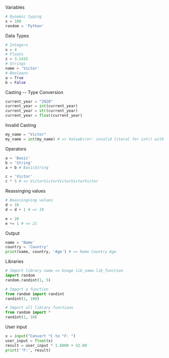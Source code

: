 Variables
```python
# Dynamic typing
x = 100
random = 'Python'
```
Data Types
```python
# Integers
x = 4
# Floats
z = 3.1415
# Strings
name = 'Victor'
# Booleans
a = True
b = False
```

Casting -- Type Conversion
```python
current_year = "2020"
current_year = int(current_year)
current_year = str(current_year)
current_year = float(current_year)
```

Invalid Casting
```python
my_name = "Victor"
my_name = int(my_name) # => ValueError: invalid literal for int() with base 10: 'Victor'
```

Operators 
```python
a = 'Basic'
b = 'String'
a + b # BasicString

c = 'Victor'
c * 5 # => VictorVictorVictorVictorVictor
```

Reassinging values
```python
# Reassingning values
d = 18
d = d + 1 # => 19

e = 20
e += 1 # => 21
```

Output
```python
name = 'Name'
country = 'Country'
print(name, country, 'Age') # => Name Country Age
```

Libraries
```python
# Import library name => Usage lib_name.lib_function
import random
random.randint(1, 5)

# Import a function
from random import randint
randint(1, 100)

# Import all library functions
from random import *
randint(1, 10)
```

User input
```python
x = input("Convert °C to °F: ")
user_input = float(x)
result = user_input * 1.8000 + 32.00
print('°F:', result)
```
